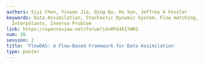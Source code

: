 ```yaml
---
authors: Siyi Chen, Yixuan Jia, Qing Qu, He Sun, Jeffrey A Fessler
keywords: Data Assimilation, Stochastic Dynamic System, Flow matching, Stochastic
  Interpolants, Inverse Problem
link: https://openreview.net/forum?id=MF64kI7WKQ
num: 26
session: 2
title: 'FlowDAS: A Flow-Based Framework for Data Assimilation'
type: poster
---
```

